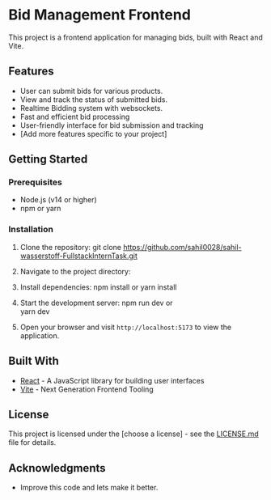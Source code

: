 # Bid Management Frontend

This project is a frontend application for managing bids, built with React and Vite.

## Features

- User can submit bids for various products.
- View and track the status of submitted bids.
- Realtime Bidding system with websockets.
- Fast and efficient bid processing
- User-friendly interface for bid submission and tracking
- [Add more features specific to your project]

## Getting Started

### Prerequisites

- Node.js (v14 or higher)
- npm or yarn

### Installation

1. Clone the repository:
git clone https://github.com/sahil0028/sahil-wasserstoff-FullstackInternTask.git

2. Navigate to the project directory:

3. Install dependencies:
npm install
or 
yarn  install

4. Start the development server:
npm run dev
or  
yarn dev


5. Open your browser and visit `http://localhost:5173` to view the application.

## Built With

- [React](https://reactjs.org/) - A JavaScript library for building user interfaces
- [Vite](https://vitejs.dev/) - Next Generation Frontend Tooling


## License

This project is licensed under the [choose a license] - see the [LICENSE.md](LICENSE.md) file for details.

## Acknowledgments

- Improve this  code and lets make it better.
